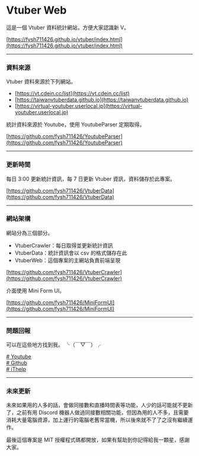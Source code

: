 # Vtuber Web  

這是一個 Vtuber 資料統計網站，方便大家認識新 V。  

[https://fysh711426.github.io/vtuber/index.html](https://fysh711426.github.io/vtuber/index.html)  

---  

### 資料來源  

Vtuber 資料來源於下列網站。  

* [https://vt.cdein.cc/list](https://vt.cdein.cc/list)  
* [https://taiwanvtuberdata.github.io](https://taiwanvtuberdata.github.io)  
* [https://virtual-youtuber.userlocal.jp](https://virtual-youtuber.userlocal.jp)  

統計資料來源於 Youtube，使用 YoutubeParser 定期取得。  

[https://github.com/fysh711426/YoutubeParser](https://github.com/fysh711426/YoutubeParser)  

---  

### 更新時間  

每日 3:00 更新統計資訊，每 7 日更新 Vtuber 資訊，資料儲存於此專案。  

[https://github.com/fysh711426/VtuberData](https://github.com/fysh711426/VtuberData)  

---  

### 網站架構  

網站分為三個部分。  

* VtuberCrawler：每日取得並更新統計資訊  
* VtuberData：統計資訊會以 csv 的格式儲存在此  
* VtuberWeb：這個專案的主網站負責前端呈現  

[https://github.com/fysh711426/VtuberCrawler](https://github.com/fysh711426/VtuberCrawler)  

介面使用 Mini Form UI。  

[https://github.com/fysh711426/MiniFormUI](https://github.com/fysh711426/MiniFormUI)  

---  

### 問題回報  

可以在這些地方找到我。 ╰（￣▽￣）╭

[# Youtube](https://www.youtube.com/channel/UC-nyIVHa8aV9y5EmGtwwY8A)  
[# Github](https://github.com/fysh711426)  
[# iThelp](https://ithelp.ithome.com.tw/users/20106865/profile)  

---  

### 未來更新  

未來如果用的人多的話，會做同接數和直播時間表等功能，人少的話可能就不更新了，之前有用 Discord 機器人做過同接數相關功能，但因為用的人不多，且需要消耗大量電腦資源，加上運行的電腦老舊常當機，所以後來就不了了之沒有繼續運作。  

最後這個專案是 MIT 授權程式碼都開放，如果有幫助到你記得給我一顆星，感謝大家。  